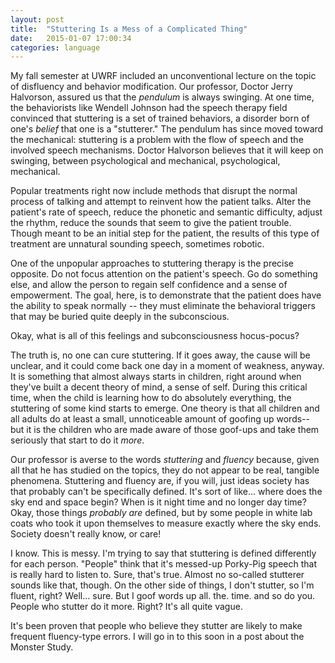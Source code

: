 ```yaml
---
layout: post
title:  "Stuttering Is a Mess of a Complicated Thing"
date:   2015-01-07 17:00:34
categories: language
---
```


My fall semester at UWRF included an unconventional lecture on the topic of disfluency and behavior modification. Our professor, Doctor Jerry Halvorson, assured us that the *pendulum* is always swinging. At one time, the behaviorists like Wendell Johnson had the speech therapy field convinced that stuttering is a set of trained behaviors, a disorder born of one's *belief* that one is a "stutterer." The pendulum has since moved toward the mechanical: stuttering is a problem with the flow of speech and the involved speech mechanisms. Doctor Halvorson believes that it will keep on swinging, between psychological and mechanical, psychological, mechanical.

Popular treatments right now include methods that disrupt the normal process of talking and attempt to reinvent how the patient talks. Alter the patient's rate of speech, reduce the phonetic and semantic difficulty, adjust the rhythm, reduce the sounds that seem to give the patient trouble. Though meant to be an initial step for the patient, the results of this type of treatment are unnatural sounding speech, sometimes robotic.

One of the unpopular approaches to stuttering therapy is the precise opposite. Do not focus attention on the patient's speech. Go do something else, and allow the person to regain self confidence and a sense of empowerment. The goal, here, is to demonstrate that the patient does have the ability to speak normally -- they must eliminate the behavioral triggers that may be buried quite deeply in the subconscious.

Okay, what is all of this feelings and subconsciousness hocus-pocus?

The truth is, no one can cure stuttering. If it goes away, the cause will be unclear, and it could come back one day in a moment of weakness, anyway. It is something that almost always starts in children, right around when they've built a decent theory of mind, a sense of self. During this critical time, when the child is learning how to do absolutely everything, the stuttering of some kind starts to emerge. One theory is that all children and all adults do at least a small, unnoticeable amount of goofing up words-- but it is the children who are made aware of those goof-ups and take them seriously that start to do it *more*.

Our professor is averse to the words *stuttering* and *fluency* because, given all that he has studied on the topics, they do not appear to be real, tangible phenomena. Stuttering and fluency are, if you will, just ideas society has that probably can't be specifically defined. It's sort of like... where does the sky end and space begin? When is it night time and no longer day time? Okay, those things *probably are* defined, but by some people in white lab coats who took it upon themselves to measure exactly where the sky ends. Society doesn't really know, or care!

I know. This is messy. I'm trying to say that stuttering is defined differently for each person. "People" think that it's messed-up Porky-Pig speech that is really hard to listen to. Sure, that's true. Almost no so-called stutterer sounds like that, though. On the other side of things, I don't stutter, so I'm fluent, right? Well... sure. But I goof words up all. the. time. and so do you. People who stutter do it more. Right? It's all quite vague.

It's been proven that people who believe they stutter are likely to make frequent fluency-type errors. I will go in to this soon in a post about the Monster Study.
